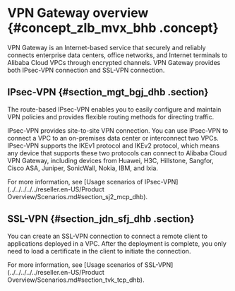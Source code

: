 # VPN Gateway overview {#concept_zlb_mvx_bhb .concept}

VPN Gateway is an Internet-based service that securely and reliably connects enterprise data centers, office networks, and Internet terminals to Alibaba Cloud VPCs through encrypted channels. VPN Gateway provides both IPsec-VPN connection and SSL-VPN connection.

## IPsec-VPN {#section_mgt_bgj_dhb .section}

The route-based IPsec-VPN enables you to easily configure and maintain VPN policies and provides flexible routing methods for directing traffic.

IPsec-VPN provides site-to-site VPN connection. You can use IPsec-VPN to connect a VPC to an on-premises data center or interconnect two VPCs. IPsec-VPN supports the IKEv1 protocol and IKEv2 protocol, which means any device that supports these two protocols can connect to Alibaba Cloud VPN Gateway, including devices from Huawei, H3C, Hillstone, Sangfor, Cisco ASA, Juniper, SonicWall, Nokia, IBM, and Ixia.

For more information, see [Usage scenarios of IPsec-VPN](../../../../../reseller.en-US/Product Overview/Scenarios.md#section_sj2_mcp_dhb).

## SSL-VPN {#section_jdn_sfj_dhb .section}

You can create an SSL-VPN connection to connect a remote client to applications deployed in a VPC. After the deployment is complete, you only need to load a certificate in the client to initiate the connection.

For more information, see [Usage scenarios of SSL-VPN](../../../../../reseller.en-US/Product Overview/Scenarios.md#section_tvk_tcp_dhb).


